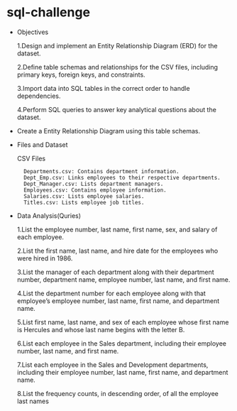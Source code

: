 # sql-challenge

* Objectives
    
    1.Design and implement an Entity Relationship Diagram (ERD) for the dataset.

    2.Define table schemas and relationships for the CSV files, including primary keys, foreign keys, and constraints.
    
    3.Import data into SQL tables in the correct order to handle dependencies.
    
    4.Perform SQL queries to answer key analytical questions about the dataset.

* Create a Entity Relationship Diagram using this table schemas.

* Files and Dataset

    CSV Files
       
        Departments.csv: Contains department information.
        Dept_Emp.csv: Links employees to their respective departments.
        Dept_Manager.csv: Lists department managers.
        Employees.csv: Contains employee information.
        Salaries.csv: Lists employee salaries.
        Titles.csv: Lists employee job titles.


* Data Analysis(Quries)

    1.List the employee number, last name, first name, sex, and salary of each employee.

    2.List the first name, last name, and hire date for the employees who were hired in 1986.

    3.List the manager of each department along with their department number, department name, employee number, last name, and first name.

    4.List the department number for each employee along with that employee’s employee number, last name, first name, and department name.

    5.List first name, last name, and sex of each employee whose first name is Hercules and whose last name begins with the letter B.

    6.List each employee in the Sales department, including their employee number, last name, and first name.

    7.List each employee in the Sales and Development departments, including their employee number, last name, first name, and department name.

    8.List the frequency counts, in descending order, of all the employee last names 